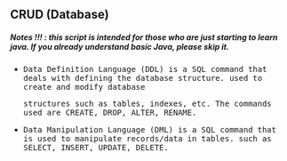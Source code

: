 ## CRUD (Database)
##### Notes !!! : this script is intended for those who are just starting to learn java. If you already understand basic Java, please skip it.

- <samp>Data Definition Language (DDL) is a SQL command that deals with defining the database structure. used to create and modify database</samp>

  <samp>structures such as tables, indexes, etc. The commands used are CREATE, DROP, ALTER, RENAME.</samp>
  
- <samp>Data Manipulation Language (DML) is a SQL command that is used to manipulate records/data in tables. such as SELECT, INSERT, UPDATE, DELETE.</samp>
